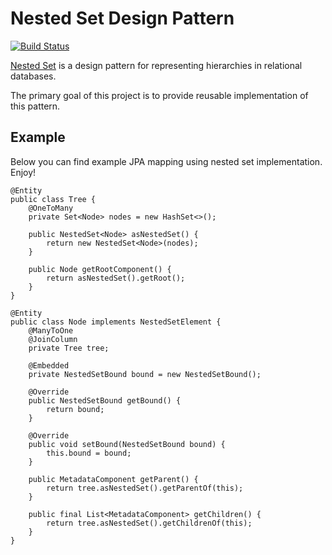 # Nested Set Design Pattern

[![Build Status](https://travis-ci.org/mkuthan/design-nestedset.png)](https://travis-ci.org/mkuthan/design-nestedset)

[Nested Set](http://en.wikipedia.org/wiki/Nested_set_model) is a design pattern for representing hierarchies in relational databases. 

The primary goal of this project is to provide reusable implementation of this pattern. 

## Example

Below you can find example JPA mapping using nested set implementation. Enjoy!

	@Entity
	public class Tree {
		@OneToMany
    	private Set<Node> nodes = new HashSet<>();
    	
    	public NestedSet<Node> asNestedSet() {
        	return new NestedSet<Node>(nodes);
    	}
    	
    	public Node getRootComponent() {
        	return asNestedSet().getRoot();
    	}
	}
	
	@Entity
	public class Node implements NestedSetElement {
		@ManyToOne
   		@JoinColumn
   		private Tree tree;
	
		@Embedded
   		private NestedSetBound bound = new NestedSetBound();
   		
   		@Override
   		public NestedSetBound getBound() {
       		return bound;
   		}

   		@Override
   		public void setBound(NestedSetBound bound) {
       		this.bound = bound;
   		}
		
		public MetadataComponent getParent() {
        	return tree.asNestedSet().getParentOf(this);
    	}

    	public final List<MetadataComponent> getChildren() {
        	return tree.asNestedSet().getChildrenOf(this);
    	}
	}